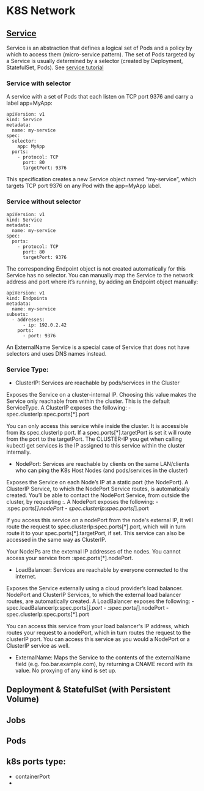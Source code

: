 # K8S Network

## [Service](https://kubernetes.io/docs/concepts/services-networking/service/)
Service is an abstraction that defines a logical set of Pods and a policy by which to access them (micro-service pattern). The set of Pods targeted by a Service is usually determined by a selector (created by Deployment, StatefulSet, Pods). See [service tutorial](https://www.bmc.com/blogs/kubernetes-services/)

### Service with selector
A service with a set of Pods that each listen on TCP port 9376 and carry a label app=MyApp:
```
apiVersion: v1
kind: Service
metadata:
  name: my-service
spec:
  selector:
    app: MyApp
  ports:
    - protocol: TCP
      port: 80
      targetPort: 9376
```
This specification creates a new Service object named “my-service”, which targets TCP port 9376 on any Pod with the app=MyApp label.

### Service without selector
```
apiVersion: v1
kind: Service
metadata:
  name: my-service
spec:
  ports:
    - protocol: TCP
      port: 80
      targetPort: 9376
```      
The corresponding Endpoint object is not created automatically for this Service has no selector. You can manually map the Service to the network address and port where it’s running, by adding an Endpoint object manually:
```
apiVersion: v1
kind: Endpoints
metadata:
  name: my-service
subsets:
  - addresses:
      - ip: 192.0.2.42
    ports:
      - port: 9376
```      
An ExternalName Service is a special case of Service that does not have selectors and uses DNS names instead.

### Service Type:
- ClusterIP: Services are reachable by pods/services in the Cluster

Exposes the Service on a cluster-internal IP. Choosing this value makes the Service only reachable from within the cluster. This is the default ServiceType. A ClusterIP exposes the following:
    - spec.clusterIp:spec.ports[*].port
    
You can only access this service while inside the cluster. It is accessible from its spec.clusterIp port. If a spec.ports[\*].targetPort is set it will route from the port to the targetPort. The CLUSTER-IP you get when calling kubectl get services is the IP assigned to this service within the cluster internally.

- NodePort: Services are reachable by clients on the same LAN/clients who can ping the K8s Host Nodes (and pods/services in the cluster)

Exposes the Service on each Node’s IP at a static port (the NodePort). A ClusterIP Service, to which the NodePort Service routes, is automatically created. You’ll be able to contact the NodePort Service, from outside the cluster, by requesting <NodeIP>:<NodePort>. A NodePort exposes the following:
    - <NodeIP>:spec.ports[*].nodePort
    - spec.clusterIp:spec.ports[*].port
  
If you access this service on a nodePort from the node's external IP, it will route the request to spec.clusterIp:spec.ports[\*].port, which will in turn route it to your spec.ports[*].targetPort, if set. This service can also be accessed in the same way as ClusterIP.

Your NodeIPs are the external IP addresses of the nodes. You cannot access your service from <ClusterIP>:spec.ports[*].nodePort.

- LoadBalancer:  Services are reachable by everyone connected to the internet.

Exposes the Service externally using a cloud provider’s load balancer. NodePort and ClusterIP Services, to which the external load balancer routes, are automatically created. A LoadBalancer exposes the following:
    - spec.loadBalancerIp:spec.ports[*].port
    - <NodeIP>:spec.ports[*].nodePort
    - spec.clusterIp:spec.ports[*].port
  
You can access this service from your load balancer's IP address, which routes your request to a nodePort, which in turn routes the request to the clusterIP port. You can access this service as you would a NodePort or a ClusterIP service as well.
  
- ExternalName: Maps the Service to the contents of the externalName field (e.g. foo.bar.example.com), by returning a CNAME record with its value. No proxying of any kind is set up.


## Deployment & StatefulSet (with Persistent Volume)

## Jobs

## Pods

## k8s ports type:
- containerPort
- 



